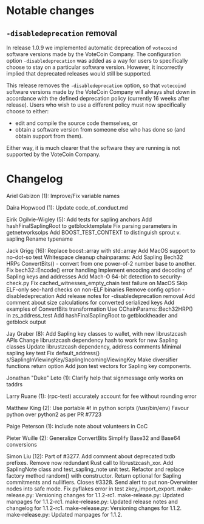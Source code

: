 Notable changes
===============

`-disabledeprecation` removal
-----------------------------

In release 1.0.9 we implemented automatic deprecation of `votecoind` software
versions made by the VoteCoin Company. The configuration option
`-disabledeprecation` was added as a way for users to specifically choose to
stay on a particular software version. However, it incorrectly implied that
deprecated releases would still be supported.

This release removes the `-disabledeprecation` option, so that `votecoind` software
versions made by the VoteCoin Company will always shut down in accordance with the
defined deprecation policy (currently 16 weeks after release). Users who wish to
use a different policy must now specifically choose to either:

- edit and compile the source code themselves, or
- obtain a software version from someone else who has done so (and obtain
  support from them).

Either way, it is much clearer that the software they are running is not
supported by the VoteCoin Company.

Changelog
=========

Ariel Gabizon (1):
      Improve/Fix variable names

Daira Hopwood (1):
      Update code_of_conduct.md

Eirik Ogilvie-Wigley (5):
      Add tests for sapling anchors
      Add hashFinalSaplingRoot to getblocktemplate
      Fix parsing parameters in getnetworksolps
      Add BOOST_TEST_CONTEXT to distinguish sprout v. sapling
      Rename typename

Jack Grigg (16):
      Replace boost::array with std::array
      Add MacOS support to no-dot-so test
      Whitespace cleanup
      chainparams: Add Sapling Bech32 HRPs
      ConvertBits() - convert from one power-of-2 number base to another.
      Fix bech32::Encode() error handling
      Implement encoding and decoding of Sapling keys and addresses
      Add Mach-O 64-bit detection to security-check.py
      Fix cached_witnesses_empty_chain test failure on MacOS
      Skip ELF-only sec-hard checks on non-ELF binaries
      Remove config option -disabledeprecation
      Add release notes for -disabledeprecation removal
      Add comment about size calculations for converted serialized keys
      Add examples of ConvertBits transformation
      Use CChainParams::Bech32HRP() in zs_address_test
      Add hashFinalSaplingRoot to getblockheader and getblock output

Jay Graber (8):
      Add Sapling key classes to wallet, with new librustzcash APIs
      Change librustzcash dependency hash to work for new Sapling classes
      Update librustzcash dependency, address comments
      Minimal sapling key test
      Fix default_address()
      s/SaplingInViewingKey/SaplingIncomingViewingKey
      Make diversifier functions return option
      Add json test vectors for Sapling key components.

Jonathan "Duke" Leto (1):
      Clarify help that signmessage only works on taddrs

Larry Ruane (1):
      (rpc-test) accurately account for fee without rounding error

Matthew King (2):
      Use portable #! in python scripts (/usr/bin/env)
      Favour python over python2 as per PR #7723

Paige Peterson (1):
      include note about volunteers in CoC

Pieter Wuille (2):
      Generalize ConvertBits
      Simplify Base32 and Base64 conversions

Simon Liu (12):
      Part of #3277. Add comment about deprecated txdb prefixes.
      Remove now redundant Rust call to librustzcash_xor.
      Add SaplingNote class and test_sapling_note unit test.
      Refactor and replace factory method random() with constructor.
      Return optional for Sapling commitments and nullifiers.
      Closes #3328. Send alert to put non-Overwinter nodes into safe mode.
      Fix pyflakes error in test zkey_import_export.
      make-release.py: Versioning changes for 1.1.2-rc1.
      make-release.py: Updated manpages for 1.1.2-rc1.
      make-release.py: Updated release notes and changelog for 1.1.2-rc1.
      make-release.py: Versioning changes for 1.1.2.
      make-release.py: Updated manpages for 1.1.2.

